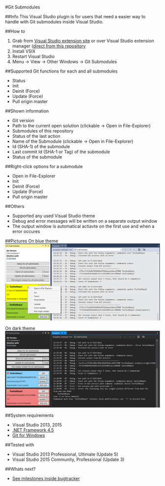 #Git Submodules

##Info
This Visual Studio plugin is for users that need a easier way to handle with Git submodules inside Visual Studio.

##How to
1. Grab from [Visual Studio extension site](https://visualstudiogallery.msdn.microsoft.com/0e71baf2-2d0b-44f9-8172-d27df583ad20) or over Visual Studio extension manager ([direct from this repository](https://github.com/Dark-Water/GitSubModulesVsPlugin/tree/master/VSIX%20for%20Testers)
2. Install VSIX 
3. Restart Visual Studio
4. Menu -> View -> Other Windows -> Git Submodules

##Supported Git functions for each and all submodules
* Status
* Init
* Deinit (Force)
* Update (Force)
* Pull origin master

##Shown information
- Git version
- Path to the current open solution (clickable -> Open in File-Explorer)
- Submodules of this repository
 - Status of the last action
 - Name of the Submodule (clickable -> Open in File-Explorer)
 - Id (SHA-1) of the submodule
 - Last commit Id (SHA-1 or Tag) of the submodule
 - Status of the submodule

##Right-click options for a submodule
- Open in File-Explorer
- Init
- Deinit (Force)
- Update (Force)
- Pull origin master
 
##Others
- Supported any used Visual Studio theme
- Debug and error messages will be written on a separate output window
- The output window is automatical actiavte on the first use and when a error occures

##Pictures
On blue theme
![picture](picture2.png)

On dark theme
![picture](picture3.png)

##System requirements
* Visual Studio 2013, 2015
* [.NET Framework 4.5](https://www.microsoft.com/de-de/download/details.aspx?id=30653)
* [Git for Windows](https://git-for-windows.github.io/)

##Tested with
- Visual Studio 2013 Professional, Ultimate (Update 5)
- Visual Studio 2015 Community, Professional (Update 3)

##Whats next?
* [See milestones inside bugtracker](https://github.com/Dark-Water/GitSubModulesVsPlugin/milestones)

